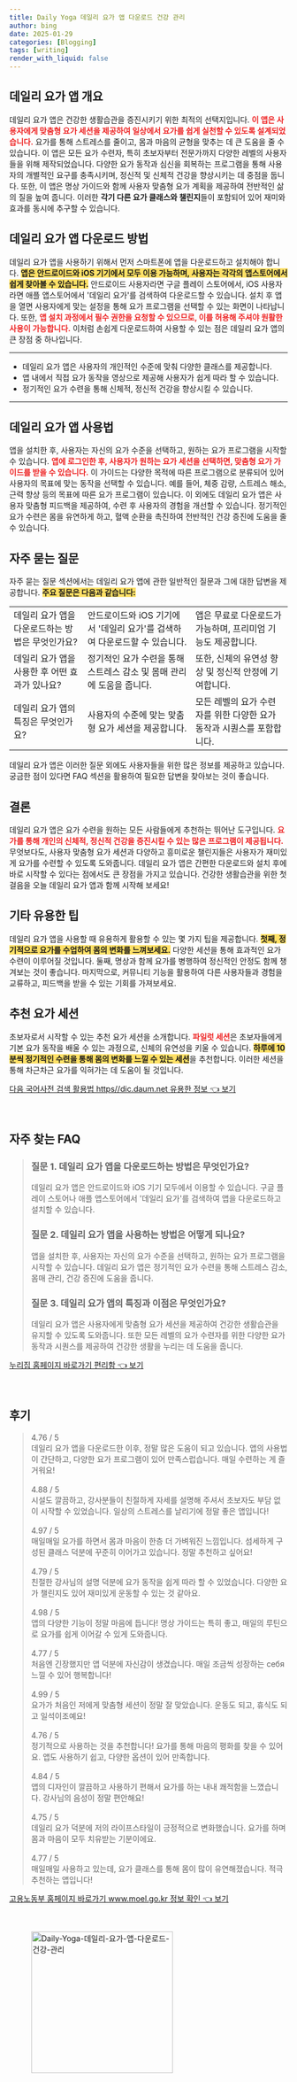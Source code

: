 ```yaml
---
title: Daily Yoga 데일리 요가 앱 다운로드 건강 관리
author: bing
date: 2025-01-29
categories: [Blogging]
tags: [writing]
render_with_liquid: false
---
```



<h2 id='데일리 요가 앱 개요'>데일리 요가 앱 개요</h2>

<p>데일리 요가 앱은 건강한 생활습관을 증진시키기 위한 최적의 선택지입니다. <b><span style="color: #ee2323;">이 앱은 사용자에게 맞춤형 요가 세션을 제공하여 일상에서 요가를 쉽게 실천할 수 있도록 설계되었습니다.</span></b> 요가를 통해 스트레스를 줄이고, 몸과 마음의 균형을 맞추는 데 큰 도움을 줄 수 있습니다. 이 앱은 모든 요가 수련자, 특히 초보자부터 전문가까지 다양한 레벨의 사용자들을 위해 제작되었습니다. 다양한 요가 동작과 심신을 회복하는 프로그램을 통해 사용자의 개별적인 요구를 충족시키며, 정신적 및 신체적 건강을 향상시키는 데 중점을 둡니다. 또한, 이 앱은 명상 가이드와 함께 사용자 맞춤형 요가 계획을 제공하여 전반적인 삶의 질을 높여 줍니다. 이러한 <b>각기 다른 요가 클래스와 챌린지</b>들이 포함되어 있어 재미와 효과를 동시에 추구할 수 있습니다.</p>

<h2 id='데일리 요가 앱 다운로드 방법'>데일리 요가 앱 다운로드 방법</h2>

<p>데일리 요가 앱을 사용하기 위해서 먼저 스마트폰에 앱을 다운로드하고 설치해야 합니다. <b><span style="background-color: #ffe066;">앱은 안드로이드와 iOS 기기에서 모두 이용 가능하며, 사용자는 각각의 앱스토어에서 쉽게 찾아볼 수 있습니다.</span></b> 안드로이드 사용자라면 구글 플레이 스토어에서, iOS 사용자라면 애플 앱스토어에서 '데일리 요가'를 검색하여 다운로드할 수 있습니다. 설치 후 앱을 열면 사용자에게 맞는 설정을 통해 요가 프로그램을 선택할 수 있는 화면이 나타납니다. 또한, <b><span style="color: #ee2323;">앱 설치 과정에서 필수 권한을 요청할 수 있으므로, 이를 허용해 주셔야 원활한 사용이 가능합니다.</span></b> 이처럼 손쉽게 다운로드하여 사용할 수 있는 점은 데일리 요가 앱의 큰 장점 중 하나입니다.</p>

<hr />

<ul>
    <li>데일리 요가 앱은 사용자의 개인적인 수준에 맞춰 다양한 클래스를 제공합니다.</li>
    <li>앱 내에서 직접 요가 동작을 영상으로 제공해 사용자가 쉽게 따라 할 수 있습니다.</li>
    <li>정기적인 요가 수련을 통해 신체적, 정신적 건강을 향상시킬 수 있습니다.</li>
</ul>

<hr />

<h2 id='데일리 요가 앱 사용법'>데일리 요가 앱 사용법</h2>

<p>앱을 설치한 후, 사용자는 자신의 요가 수준을 선택하고, 원하는 요가 프로그램을 시작할 수 있습니다. <b><span style="color: #ee2323;">앱에 로그인한 후, 사용자가 원하는 요가 세션을 선택하면, 맞춤형 요가 가이드를 받을 수 있습니다.</span></b> 이 가이드는 다양한 목적에 따른 프로그램으로 분류되어 있어 사용자의 목표에 맞는 동작을 선택할 수 있습니다. 예를 들어, 체중 감량, 스트레스 해소, 근력 향상 등의 목표에 따른 요가 프로그램이 있습니다. 이 외에도 데일리 요가 앱은 사용자 맞춤형 피드백을 제공하여, 수련 후 사용자의 경험을 개선할 수 있습니다. 정기적인 요가 수련은 몸을 유연하게 하고, 혈액 순환을 촉진하여 전반적인 건강 증진에 도움을 줄 수 있습니다.</p>

<h2 id='자주 묻는 질문'>자주 묻는 질문</h2>

<p>자주 묻는 질문 섹션에서는 데일리 요가 앱에 관한 일반적인 질문과 그에 대한 답변을 제공합니다. <b><span style="background-color: #ffe066;">주요 질문은 다음과 같습니다:</span></b></p>

<table>
    <tr>
        <td>데일리 요가 앱을 다운로드하는 방법은 무엇인가요?</td>
        <td>안드로이드와 iOS 기기에서 '데일리 요가'를 검색하여 다운로드할 수 있습니다.</td>
        <td>앱은 무료로 다운로드가 가능하며, 프리미엄 기능도 제공합니다.</td>
    </tr>
    <tr>
        <td>데일리 요가 앱을 사용한 후 어떤 효과가 있나요?</td>
        <td>정기적인 요가 수련을 통해 스트레스 감소 및 몸매 관리에 도움을 줍니다.</td>
        <td>또한, 신체의 유연성 향상 및 정신적 안정에 기여합니다.</td>
    </tr>
    <tr>
        <td>데일리 요가 앱의 특징은 무엇인가요?</td>
        <td>사용자의 수준에 맞는 맞춤형 요가 세션을 제공합니다.</td>
        <td>모든 레벨의 요가 수련자를 위한 다양한 요가 동작과 시퀀스를 포함합니다.</td>
    </tr>
</table>

<p>데일리 요가 앱은 이러한 질문 외에도 사용자들을 위한 많은 정보를 제공하고 있습니다. 궁금한 점이 있다면 FAQ 섹션을 활용하여 필요한 답변을 찾아보는 것이 좋습니다.</p>

<h2 id='결론'>결론</h2>

<p>데일리 요가 앱은 요가 수련을 원하는 모든 사람들에게 추천하는 뛰어난 도구입니다. <b><span style="color: #ee2323;">요가를 통해 개인의 신체적, 정신적 건강을 증진시킬 수 있는 많은 프로그램이 제공됩니다.</span></b> 무엇보다도, 사용자 맞춤형 요가 세션과 다양하고 흥미로운 챌린지들은 사용자가 재미있게 요가를 수련할 수 있도록 도와줍니다. 데일리 요가 앱은 간편한 다운로드와 설치 후에 바로 시작할 수 있다는 점에서도 큰 장점을 가지고 있습니다. 건강한 생활습관을 위한 첫걸음을 오늘 데일리 요가 앱과 함께 시작해 보세요!</p>

<h2 id='기타 유용한 팁'>기타 유용한 팁</h2>

<p>데일리 요가 앱을 사용할 때 유용하게 활용할 수 있는 몇 가지 팁을 제공합니다. <b><span style="background-color: #ffe066;">첫째, 정기적으로 요가를 수업하여 몸의 변화를 느껴보세요.</span></b> 다양한 세션을 통해 효과적인 요가 수련이 이루어질 것입니다. 둘째, 명상과 함께 요가를 병행하여 정신적인 안정도 함께 챙겨보는 것이 좋습니다. 마지막으로, 커뮤니티 기능을 활용하여 다른 사용자들과 경험을 교류하고, 피드백을 받을 수 있는 기회를 가져보세요.</p>

<h2 id='추천 요가 세션'>추천 요가 세션</h2>

<p>초보자로서 시작할 수 있는 추천 요가 세션을 소개합니다. <b><span style="color: #ee2323;">파일럿 세션</span></b>은 초보자들에게 기본 요가 동작을 배울 수 있는 과정으로, 신체의 유연성을 키울 수 있습니다. <b><span style="background-color: #ffe066;">하루에 10분씩 정기적인 수련을 통해 몸의 변화를 느낄 수 있는 세션</span></b>을 추천합니다. 이러한 세션을 통해 차근차근 요가를 익혀가는 데 도움이 될 것입니다.</p>


<p><a class="click-button" title="다음 국어사전 검색 활용법 https//dic.daum.net 유용한 정보" href="https://24nara.github.io/posts/%EB%8B%A4%EC%9D%8C-%EA%B5%AD%EC%96%B4%EC%82%AC%EC%A0%84-%EA%B2%80%EC%83%89-%ED%99%9C%EC%9A%A9%EB%B2%95-httpsdic.daum.net-%EC%9C%A0%EC%9A%A9%ED%95%9C-%EC%A0%95%EB%B3%B4/" rel="dofollow">다음 국어사전 검색 활용법 https//dic.daum.net 유용한 정보 👈 보기</a></p><br>
<h2 id='자주_찾는_FAQ'>자주 찾는 FAQ</h2>
<div itemscope="" itemtype="https://schema.org/FAQPage"> 
<blockquote> 
<div itemscope="" itemprop="mainEntity" itemtype="https://schema.org/Question"> 
<h3 itemprop="name">질문 1. 데일리 요가 앱을 다운로드하는 방법은 무엇인가요?</h3> 
<div itemscope="" itemprop="acceptedAnswer" itemtype="https://schema.org/Answer"> 
<span itemprop="text"> 
<p>데일리 요가 앱은 안드로이드와 iOS 기기 모두에서 이용할 수 있습니다. 구글 플레이 스토어나 애플 앱스토어에서 '데일리 요가'를 검색하여 앱을 다운로드하고 설치할 수 있습니다.</p> 
</span> 
</div> 
</div> 

<div itemscope="" itemprop="mainEntity" itemtype="https://schema.org/Question"> 
<h3 itemprop="name">질문 2. 데일리 요가 앱을 사용하는 방법은 어떻게 되나요?</h3> 
<div itemscope="" itemprop="acceptedAnswer" itemtype="https://schema.org/Answer"> 
<span itemprop="text"> 
<p>앱을 설치한 후, 사용자는 자신의 요가 수준을 선택하고, 원하는 요가 프로그램을 시작할 수 있습니다. 데일리 요가 앱은 정기적인 요가 수련을 통해 스트레스 감소, 몸매 관리, 건강 증진에 도움을 줍니다.</p> 
</span> 
</div> 
</div> 

<div itemscope="" itemprop="mainEntity" itemtype="https://schema.org/Question"> 
<h3 itemprop="name">질문 3. 데일리 요가 앱의 특징과 이점은 무엇인가요?</h3> 
<div itemscope="" itemprop="acceptedAnswer" itemtype="https://schema.org/Answer"> 
<span itemprop="text"> 
<p>데일리 요가 앱은 사용자에게 맞춤형 요가 세션을 제공하여 건강한 생활습관을 유지할 수 있도록 도와줍니다. 또한 모든 레벨의 요가 수련자를 위한 다양한 요가 동작과 시퀀스를 제공하여 건강한 생활을 누리는 데 도움을 줍니다.</p> 
</span> 
</div> 
</div> 
</blockquote> 
</div>
<p><a class="click-button" title="누리집 홈페이지 바로가기 편리함" href="https://24nara.github.io/posts/%EB%88%84%EB%A6%AC%EC%A7%91-%ED%99%88%ED%8E%98%EC%9D%B4%EC%A7%80-%EB%B0%94%EB%A1%9C%EA%B0%80%EA%B8%B0-%ED%8E%B8%EB%A6%AC%ED%95%A8/" rel="dofollow">누리집 홈페이지 바로가기 편리함 👈 보기</a></p><br>
<h2 id='후기'>후기</h2>
<div itemscope itemtype="https://schema.org/Product">
  <blockquote>
  <div itemprop="review" itemscope itemtype="https://schema.org/Review">
      <div itemprop="reviewRating" itemscope itemtype="https://schema.org/Rating"> <span itemprop="ratingValue">4.76</span> / <span itemprop="bestRating">5</span> </div>
      <span itemprop="reviewBody">데일리 요가 앱을 다운로드한 이후, 정말 많은 도움이 되고 있습니다. 앱의 사용법이 간단하고, 다양한 요가 프로그램이 있어 만족스럽습니다. 매일 수련하는 게 즐거워요!</span>
  </div>
  <br>
  <div itemprop="review" itemscope itemtype="https://schema.org/Review">
      <div itemprop="reviewRating" itemscope itemtype="https://schema.org/Rating"> <span itemprop="ratingValue">4.88</span> / <span itemprop="bestRating">5</span> </div>
      <span itemprop="reviewBody">시설도 깔끔하고, 강사분들이 친절하게 자세를 설명해 주셔서 초보자도 부담 없이 시작할 수 있었습니다. 일상의 스트레스를 날리기에 정말 좋은 앱입니다!</span>
  </div>
  <br>
  <div itemprop="review" itemscope itemtype="https://schema.org/Review">
      <div itemprop="reviewRating" itemscope itemtype="https://schema.org/Rating"> <span itemprop="ratingValue">4.97</span> / <span itemprop="bestRating">5</span> </div>
      <span itemprop="reviewBody">매일매일 요가를 하면서 몸과 마음이 한층 더 가벼워진 느낌입니다. 섬세하게 구성된 클래스 덕분에 꾸준히 이어가고 있습니다. 정말 추천하고 싶어요!</span>
  </div>
  <br>
  <div itemprop="review" itemscope itemtype="https://schema.org/Review">
      <div itemprop="reviewRating" itemscope itemtype="https://schema.org/Rating"> <span itemprop="ratingValue">4.79</span> / <span itemprop="bestRating">5</span> </div>
      <span itemprop="reviewBody">친절한 강사님의 설명 덕분에 요가 동작을 쉽게 따라 할 수 있었습니다. 다양한 요가 챌린지도 있어 재미있게 운동할 수 있는 것 같아요.</span>
  </div>
  <br>
  <div itemprop="review" itemscope itemtype="https://schema.org/Review">
      <div itemprop="reviewRating" itemscope itemtype="https://schema.org/Rating"> <span itemprop="ratingValue">4.98</span> / <span itemprop="bestRating">5</span> </div>
      <span itemprop="reviewBody">앱의 다양한 기능이 정말 마음에 듭니다! 명상 가이드는 특히 좋고, 매일의 루틴으로 요가를 쉽게 이어갈 수 있게 도와줍니다.</span>
  </div>
  <br>
  <div itemprop="review" itemscope itemtype="https://schema.org/Review">
      <div itemprop="reviewRating" itemscope itemtype="https://schema.org/Rating"> <span itemprop="ratingValue">4.77</span> / <span itemprop="bestRating">5</span> </div>
      <span itemprop="reviewBody">처음엔 긴장했지만 앱 덕분에 자신감이 생겼습니다. 매일 조금씩 성장하는 себя 느낄 수 있어 행복합니다!</span>
  </div>
  <br>
  <div itemprop="review" itemscope itemtype="https://schema.org/Review">
      <div itemprop="reviewRating" itemscope itemtype="https://schema.org/Rating"> <span itemprop="ratingValue">4.99</span> / <span itemprop="bestRating">5</span> </div>
      <span itemprop="reviewBody">요가가 처음인 저에게 맞춤형 세션이 정말 잘 맞았습니다. 운동도 되고, 휴식도 되고 일석이조예요!</span>
  </div>
  <br>
  <div itemprop="review" itemscope itemtype="https://schema.org/Review">
      <div itemprop="reviewRating" itemscope itemtype="https://schema.org/Rating"> <span itemprop="ratingValue">4.76</span> / <span itemprop="bestRating">5</span> </div>
      <span itemprop="reviewBody">정기적으로 사용하는 것을 추천합니다! 요가를 통해 마음의 평화를 찾을 수 있어요. 앱도 사용하기 쉽고, 다양한 옵션이 있어 만족합니다.</span>
  </div>
  <br>
  <div itemprop="review" itemscope itemtype="https://schema.org/Review">
      <div itemprop="reviewRating" itemscope itemtype="https://schema.org/Rating"> <span itemprop="ratingValue">4.84</span> / <span itemprop="bestRating">5</span> </div>
      <span itemprop="reviewBody">앱의 디자인이 깔끔하고 사용하기 편해서 요가를 하는 내내 쾌적함을 느꼈습니다. 강사님의 음성이 정말 편안해요!</span>
  </div>
  <br>
  <div itemprop="review" itemscope itemtype="https://schema.org/Review">
      <div itemprop="reviewRating" itemscope itemtype="https://schema.org/Rating"> <span itemprop="ratingValue">4.75</span> / <span itemprop="bestRating">5</span> </div>
      <span itemprop="reviewBody">데일리 요가 덕분에 저의 라이프스타일이 긍정적으로 변화했습니다. 요가를 하며 몸과 마음이 모두 치유받는 기분이에요.</span>
  </div>
  <br>
  <div itemprop="review" itemscope itemtype="https://schema.org/Review">
      <div itemprop="reviewRating" itemscope itemtype="https://schema.org/Rating"> <span itemprop="ratingValue">4.77</span> / <span itemprop="bestRating">5</span> </div>
      <span itemprop="reviewBody">매일매일 사용하고 있는데, 요가 클래스를 통해 몸이 많이 유연해졌습니다. 적극 추천하는 앱입니다!</span>
  </div>
  </blockquote>
</div>
<p><a class="click-button" title="고용노동부 홈페이지 바로가기 www.moel.go.kr 정보 확인" href="https://24nara.github.io/posts/%EA%B3%A0%EC%9A%A9%EB%85%B8%EB%8F%99%EB%B6%80-%ED%99%88%ED%8E%98%EC%9D%B4%EC%A7%80-%EB%B0%94%EB%A1%9C%EA%B0%80%EA%B8%B0-www.moel.go.kr-%EC%A0%95%EB%B3%B4-%ED%99%95%EC%9D%B8/" rel="dofollow">고용노동부 홈페이지 바로가기 www.moel.go.kr 정보 확인 👈 보기</a></p><br>
<figure class="image"><img src="https://24nara.github.io/assets/img/thumbnail/Daily-Yoga-데일리-요가-앱-다운로드-건강-관리.webp" alt="Daily-Yoga-데일리-요가-앱-다운로드-건강-관리" width="256" height="256"></figure>